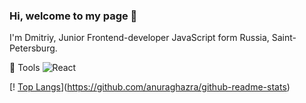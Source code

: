 ### Hi, welcome to my page 👋

I'm Dmitriy, Junior Frontend-developer JavaScript form Russia, Saint-Petersburg.


:wrench: Tools  <img alt="React" src="https://camo.githubusercontent.com/533da8800843b57b91a3227ce7d151ca865a0eeaae675715e209c0092314fa96/68747470733a2f2f696d672e736869656c64732e696f2f62616467652f2d52656163742d3435623864383f7374796c653d666c61742d737175617265266c6f676f3d7265616374266c6f676f436f6c6f723d7768697465" data-canonical-src="https://img.shields.io/badge/-React-45b8d8?style=flat-square&amp;logo=react&amp;logoColor=white" style="max-width:100%;">

[! [Top Langs](https://github-readme-stats.vercel.app/api/top-langs/?skredmi=anuraghazra&layout=compact)](https://github.com/anuraghazra/github-readme-stats)


